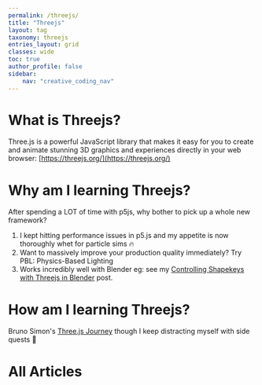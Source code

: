 ```yaml
---
permalink: /threejs/
title: "Threejs"
layout: tag
taxonomy: threejs
entries_layout: grid
classes: wide
toc: true
author_profile: false
sidebar:
    nav: "creative_coding_nav"
---
```


# What is Threejs?

Three.js is a powerful JavaScript library that makes it easy for you to create and animate stunning 3D graphics and experiences directly in your web browser: [https://threejs.org/](https://threejs.org/)

# Why am I learning Threejs?

After spending a LOT of time with p5js, why bother to pick up a whole new framework?

1. I kept hitting performance issues in p5.js and my appetite is now thoroughly whet for particle sims 🔥
2. Want to massively improve your production quality immediately? Try PBL: Physics-Based Lighting
3. Works incredibly well with Blender eg: see my [Controlling Shapekeys with Threejs in Blender](./_posts/2025-09-06-controlling-shapekeys-in-threejs) post.

# How am I learning Threejs?

Bruno Simon's [Three.js Journey](https://threejs-journey.com/) though I keep distracting myself with side quests 🤣


# All Articles

